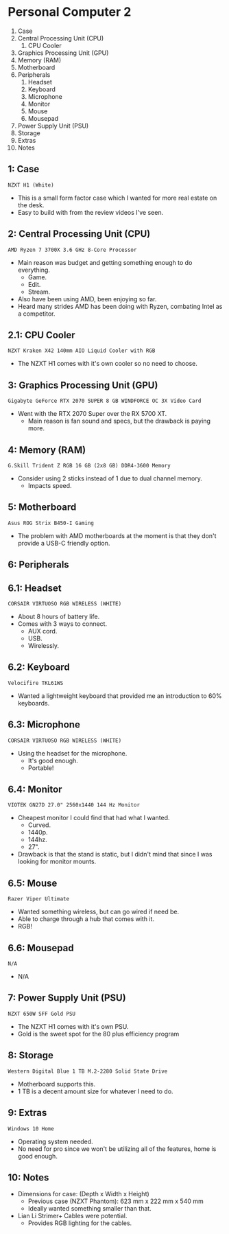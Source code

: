 # Personal Computer 2

1. Case
2. Central Processing Unit (CPU)
   1. CPU Cooler
3. Graphics Processing Unit (GPU)
4. Memory (RAM)
5. Motherboard
6. Peripherals
   1. Headset
   2. Keyboard
   3. Microphone
   4. Monitor
   5. Mouse
   6. Mousepad
7. Power Supply Unit (PSU)
8. Storage
9. Extras
10. Notes

## 1: Case

`NZXT H1 (White)`

- This is a small form factor case which I wanted for more real estate on the desk.
- Easy to build with from the review videos I've seen.

## 2: Central Processing Unit (CPU)

`AMD Ryzen 7 3700X 3.6 GHz 8-Core Processor`

- Main reason was budget and getting something enough to do everything.
  - Game.
  - Edit.
  - Stream.
- Also have been using AMD, been enjoying so far.
- Heard many strides AMD has been doing with Ryzen, combating Intel as a competitor.

## 2.1: CPU Cooler

`NZXT Kraken X42 140mm AIO Liquid Cooler with RGB`

- The NZXT H1 comes with it's own cooler so no need to choose.

## 3: Graphics Processing Unit (GPU)

`Gigabyte GeForce RTX 2070 SUPER 8 GB WINDFORCE OC 3X Video Card`

- Went with the RTX 2070 Super over the RX 5700 XT.
  - Main reason is fan sound and specs, but the drawback is paying more.

## 4: Memory (RAM)

`G.Skill Trident Z RGB 16 GB (2x8 GB) DDR4-3600 Memory`

- Consider using 2 sticks instead of 1 due to dual channel memory.
  - Impacts speed.

## 5: Motherboard

`Asus ROG Strix B450-I Gaming`

- The problem with AMD motherboards at the moment is that they don't provide a USB-C friendly option.

## 6: Peripherals

## 6.1: Headset

`CORSAIR VIRTUOSO RGB WIRELESS (WHITE)`

- About 8 hours of battery life.
- Comes with 3 ways to connect.
  - AUX cord.
  - USB.
  - Wirelessly.

## 6.2: Keyboard

`Velocifire TKL61WS`

- Wanted a lightweight keyboard that provided me an introduction to 60% keyboards.

## 6.3: Microphone

`CORSAIR VIRTUOSO RGB WIRELESS (WHITE)`

- Using the headset for the microphone.
  - It's good enough.
  - Portable!

## 6.4: Monitor

`VIOTEK GN27D 27.0" 2560x1440 144 Hz Monitor`

- Cheapest monitor I could find that had what I wanted.
  - Curved.
  - 1440p.
  - 144hz.
  - 27".
- Drawback is that the stand is static, but I didn't mind that since I was looking for monitor mounts.

## 6.5: Mouse

`Razer Viper Ultimate`

- Wanted something wireless, but can go wired if need be.
- Able to charge through a hub that comes with it.
- RGB!

## 6.6: Mousepad

`N/A`

- N/A

## 7: Power Supply Unit (PSU)

`NZXT 650W SFF Gold PSU`

- The NZXT H1 comes with it's own PSU.
- Gold is the sweet spot for the 80 plus efficiency program

## 8: Storage

`Western Digital Blue 1 TB M.2-2280 Solid State Drive`

- Motherboard supports this.
- 1 TB is a decent amount size for whatever I need to do.

## 9: Extras

`Windows 10 Home`

- Operating system needed.
- No need for pro since we won't be utilizing all of the features, home is good enough.

## 10: Notes

- Dimensions for case: (Depth x Width x Height)
  - Previous case (NZXT Phantom): 623 mm x 222 mm x 540 mm
  - Ideally wanted something smaller than that.
- Lian Li Strimer+ Cables were potential.
  - Provides RGB lighting for the cables.
